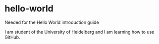 # hello-world
Needed for the Hello World introduction guide

I am student of the University of Heidelberg and I am learning how to use GitHub.
